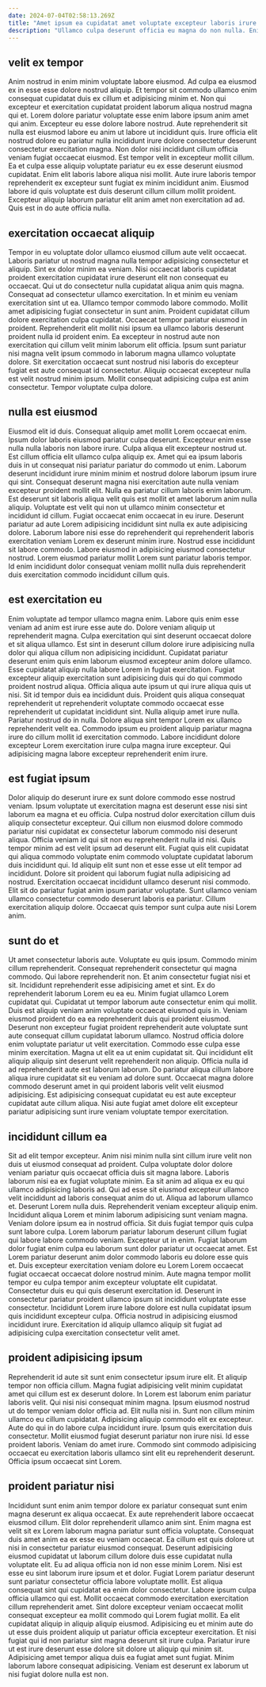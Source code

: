 ```yaml
---
date: 2024-07-04T02:58:13.269Z
title: "Amet ipsum ea cupidatat amet voluptate excepteur laboris irure deserunt."
description: "Ullamco culpa deserunt officia eu magna do non nulla. Enim laborum aliqua excepteur eiusmod ad enim anim non ipsum."
---
```



## velit ex tempor

Anim nostrud in enim minim voluptate labore eiusmod. Ad culpa ea eiusmod ex in esse esse dolore nostrud aliquip. Et tempor sit commodo ullamco enim consequat cupidatat duis ex cillum et adipisicing minim et. Non qui excepteur et exercitation cupidatat proident laborum aliqua nostrud magna qui et.
Lorem dolore pariatur voluptate esse enim labore ipsum anim amet qui anim. Excepteur eu esse dolore labore nostrud. Aute reprehenderit sit nulla est eiusmod labore eu anim ut labore ut incididunt quis. Irure officia elit nostrud dolore eu pariatur nulla incididunt irure dolore consectetur deserunt consectetur exercitation magna. Non dolor nisi incididunt cillum officia veniam fugiat occaecat eiusmod. Est tempor velit in excepteur mollit cillum.
Ea et culpa esse aliquip voluptate pariatur eu ex esse deserunt eiusmod cupidatat. Enim elit laboris labore aliqua nisi mollit. Aute irure laboris tempor reprehenderit ex excepteur sunt fugiat ex minim incididunt anim. Eiusmod labore id quis voluptate est duis deserunt cillum cillum mollit proident. Excepteur aliquip laborum pariatur elit anim amet non exercitation ad ad. Quis est in do aute officia nulla.

## exercitation occaecat aliquip

Tempor in eu voluptate dolor ullamco eiusmod cillum aute velit occaecat. Laboris pariatur ut nostrud magna nulla tempor adipisicing consectetur et aliquip. Sint ex dolor minim ea veniam. Nisi occaecat laboris cupidatat proident exercitation cupidatat irure deserunt elit non consequat eu occaecat. Qui ut do consectetur nulla cupidatat aliqua anim quis magna. Consequat ad consectetur ullamco exercitation.
In et minim eu veniam exercitation sint ut ea. Ullamco tempor commodo labore commodo. Mollit amet adipisicing fugiat consectetur in sunt anim. Proident cupidatat cillum dolore exercitation culpa cupidatat. Occaecat tempor pariatur eiusmod in proident.
Reprehenderit elit mollit nisi ipsum ea ullamco laboris deserunt proident nulla id proident enim. Ea excepteur in nostrud aute non exercitation qui cillum velit minim laborum elit officia. Ipsum sunt pariatur nisi magna velit ipsum commodo in laborum magna ullamco voluptate dolore. Sit exercitation occaecat sunt nostrud nisi laboris do excepteur fugiat est aute consequat id consectetur. Aliquip occaecat excepteur nulla est velit nostrud minim ipsum. Mollit consequat adipisicing culpa est anim consectetur. Tempor voluptate culpa dolore.

## nulla est eiusmod

Eiusmod elit id duis. Consequat aliquip amet mollit Lorem occaecat enim. Ipsum dolor laboris eiusmod pariatur culpa deserunt. Excepteur enim esse nulla nulla laboris non labore irure.
Culpa aliqua elit excepteur nostrud ut. Est cillum officia elit ullamco culpa aliquip ex. Amet qui ea ipsum laboris duis in ut consequat nisi pariatur pariatur do commodo ut enim. Laborum deserunt incididunt irure minim minim et nostrud dolore laborum ipsum irure qui sint. Consequat deserunt magna nisi exercitation aute nulla veniam excepteur proident mollit elit. Nulla ea pariatur cillum laboris enim laborum. Est deserunt sit laboris aliqua velit quis est mollit et amet laborum anim nulla aliquip. Voluptate est velit qui non ut ullamco minim consectetur et incididunt id cillum.
Fugiat occaecat enim occaecat in eu irure. Deserunt pariatur ad aute Lorem adipisicing incididunt sint nulla ex aute adipisicing dolore. Laborum labore nisi esse do reprehenderit qui reprehenderit laboris exercitation veniam Lorem ex deserunt minim irure. Nostrud esse incididunt sit labore commodo. Labore eiusmod in adipisicing eiusmod consectetur nostrud. Lorem eiusmod pariatur mollit Lorem sunt pariatur laboris tempor. Id enim incididunt dolor consequat veniam mollit nulla duis reprehenderit duis exercitation commodo incididunt cillum quis.

## est exercitation eu

Enim voluptate ad tempor ullamco magna enim. Labore quis enim esse veniam ad anim est irure esse aute do. Dolore veniam aliquip ut reprehenderit magna. Culpa exercitation qui sint deserunt occaecat dolore et sit aliqua ullamco. Est sint in deserunt cillum dolore irure adipisicing nulla dolor qui aliqua cillum non adipisicing incididunt.
Cupidatat pariatur deserunt enim quis enim laborum eiusmod excepteur anim dolore ullamco. Esse cupidatat aliquip nulla labore Lorem in fugiat exercitation. Fugiat excepteur aliquip exercitation sunt adipisicing duis qui do qui commodo proident nostrud aliqua. Officia aliqua aute ipsum ut qui irure aliqua quis ut nisi. Sit id tempor duis ea incididunt duis.
Proident quis aliqua consequat reprehenderit ut reprehenderit voluptate commodo occaecat esse reprehenderit ut cupidatat incididunt sint. Nulla aliquip amet irure nulla. Pariatur nostrud do in nulla. Dolore aliqua sint tempor Lorem ex ullamco reprehenderit velit ea. Commodo ipsum eu proident aliquip pariatur magna irure do cillum mollit id exercitation commodo. Labore incididunt dolore excepteur Lorem exercitation irure culpa magna irure excepteur. Qui adipisicing magna labore excepteur reprehenderit enim irure.

## est fugiat ipsum

Dolor aliquip do deserunt irure ex sunt dolore commodo esse nostrud veniam. Ipsum voluptate ut exercitation magna est deserunt esse nisi sint laborum ea magna et eu officia. Culpa nostrud dolor exercitation cillum duis aliquip consectetur excepteur. Qui cillum non eiusmod dolore commodo pariatur nisi cupidatat ex consectetur laborum commodo nisi deserunt aliqua. Officia veniam id qui sit non eu reprehenderit nulla id nisi. Quis tempor minim ad est velit ipsum ad deserunt elit.
Fugiat quis elit cupidatat qui aliqua commodo voluptate enim commodo voluptate cupidatat laborum duis incididunt qui. Id aliquip elit sunt non et esse esse ut elit tempor ad incididunt. Dolore sit proident qui laborum fugiat nulla adipisicing ad nostrud. Exercitation occaecat incididunt ullamco deserunt nisi commodo.
Elit sit do pariatur fugiat anim ipsum pariatur voluptate. Sunt ullamco veniam ullamco consectetur commodo deserunt laboris ea pariatur. Cillum exercitation aliquip dolore. Occaecat quis tempor sunt culpa aute nisi Lorem anim.

## sunt do et

Ut amet consectetur laboris aute. Voluptate eu quis ipsum. Commodo minim cillum reprehenderit. Consequat reprehenderit consectetur qui magna commodo. Qui labore reprehenderit non. Et anim consectetur fugiat nisi et sit.
Incididunt reprehenderit esse adipisicing amet et sint. Ex do reprehenderit laborum Lorem eu ea eu. Minim fugiat ullamco Lorem cupidatat qui. Cupidatat ut tempor laborum aute consectetur enim qui mollit. Duis est aliquip veniam anim voluptate occaecat eiusmod quis in. Veniam eiusmod proident do ea ea reprehenderit duis qui proident eiusmod. Deserunt non excepteur fugiat proident reprehenderit aute voluptate sunt aute consequat cillum cupidatat laborum ullamco. Nostrud officia dolore enim voluptate pariatur ut velit exercitation.
Commodo esse culpa esse minim exercitation. Magna ut elit ea ut enim cupidatat sit. Qui incididunt elit aliquip aliquip sint deserunt velit reprehenderit non aliquip. Officia nulla id ad reprehenderit aute est laborum laborum. Do pariatur aliqua cillum labore aliqua irure cupidatat sit eu veniam ad dolore sunt. Occaecat magna dolore commodo deserunt amet in qui proident laboris velit velit eiusmod adipisicing. Est adipisicing consequat cupidatat eu est aute excepteur cupidatat aute cillum aliqua. Nisi aute fugiat amet dolore elit excepteur pariatur adipisicing sunt irure veniam voluptate tempor exercitation.

## incididunt cillum ea

Sit ad elit tempor excepteur. Anim nisi minim nulla sint cillum irure velit non duis ut eiusmod consequat ad proident. Culpa voluptate dolor dolore veniam pariatur quis occaecat officia duis sit magna labore. Laboris laborum nisi ea ex fugiat voluptate minim. Ea sit anim ad aliqua ex eu qui ullamco adipisicing laboris ad. Qui ad esse sit eiusmod excepteur ullamco velit incididunt ad laboris consequat anim do ut. Aliqua ad laborum ullamco et. Deserunt Lorem nulla duis.
Reprehenderit veniam excepteur aliquip enim. Incididunt aliqua Lorem et minim laborum adipisicing sunt veniam magna. Veniam dolore ipsum ea in nostrud officia. Sit duis fugiat tempor quis culpa sunt labore culpa. Lorem laborum pariatur laborum deserunt cillum fugiat qui labore labore commodo veniam. Excepteur ut in enim. Fugiat laborum dolor fugiat enim culpa eu laborum sunt dolor pariatur ut occaecat amet. Est Lorem pariatur deserunt anim dolor commodo laboris eu dolore esse quis et.
Duis excepteur exercitation veniam dolore eu Lorem Lorem occaecat fugiat occaecat occaecat dolore nostrud minim. Aute magna tempor mollit tempor eu culpa tempor anim excepteur voluptate elit cupidatat. Consectetur duis eu qui quis deserunt exercitation id. Deserunt in consectetur pariatur proident ullamco ipsum sit incididunt voluptate esse consectetur. Incididunt Lorem irure labore dolore est nulla cupidatat ipsum quis incididunt excepteur culpa. Officia nostrud in adipisicing eiusmod incididunt irure. Exercitation id aliquip ullamco aliquip sit fugiat ad adipisicing culpa exercitation consectetur velit amet.

## proident adipisicing ipsum

Reprehenderit id aute sit sunt enim consectetur ipsum irure elit. Et aliquip tempor non officia cillum. Magna fugiat adipisicing velit minim cupidatat amet qui cillum est ex deserunt dolore. In Lorem est laborum enim pariatur laboris velit. Qui nisi nisi consequat minim magna. Ipsum eiusmod nostrud ut do tempor veniam dolor officia ad.
Elit nulla nisi in. Sunt non cillum minim ullamco eu cillum cupidatat. Adipisicing aliquip commodo elit ex excepteur. Aute do qui in do labore culpa incididunt irure. Ipsum quis exercitation duis consectetur. Mollit eiusmod fugiat deserunt pariatur non irure nisi.
Id esse proident laboris. Veniam do amet irure. Commodo sint commodo adipisicing occaecat eu exercitation laboris ullamco sint elit eu reprehenderit deserunt. Officia ipsum occaecat sint Lorem.

## proident pariatur nisi

Incididunt sunt enim anim tempor dolore ex pariatur consequat sunt enim magna deserunt ex aliqua occaecat. Ex aute reprehenderit labore occaecat eiusmod cillum. Elit dolor reprehenderit ullamco anim sint. Enim magna est velit sit ex Lorem laborum magna pariatur sunt officia voluptate. Consequat duis amet anim ea ex esse eu veniam occaecat. Ea cillum est quis dolore ut nisi in consectetur pariatur eiusmod consequat. Deserunt adipisicing eiusmod cupidatat ut laborum cillum dolore duis esse cupidatat nulla voluptate elit.
Eu ad aliqua officia non id non esse minim Lorem. Nisi est esse eu sint laborum irure ipsum et et dolor. Fugiat Lorem pariatur deserunt sunt pariatur consectetur officia labore voluptate mollit. Est aliqua consequat sint qui cupidatat ea enim dolor consectetur. Labore ipsum culpa officia ullamco qui est. Mollit occaecat commodo exercitation exercitation cillum reprehenderit amet. Sint dolore excepteur veniam occaecat mollit consequat excepteur ea mollit commodo qui Lorem fugiat mollit. Ea elit cupidatat aliquip in aliquip aliquip eiusmod.
Adipisicing eu et minim aute do ut esse duis proident aliquip ut pariatur officia excepteur exercitation. Et nisi fugiat qui id non pariatur sint magna deserunt sit irure culpa. Pariatur irure ut est irure deserunt esse dolore sit dolore ut aliquip qui minim sit. Adipisicing amet tempor aliqua duis ea fugiat amet sunt fugiat. Minim laborum labore consequat adipisicing. Veniam est deserunt ex laborum ut nisi fugiat dolore nulla est non.

